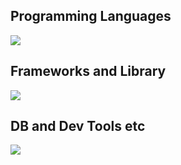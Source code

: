 ## Programming Languages
![](https://skillicons.dev/icons?i=html,css,sass,js,typescript,python,php)
## Frameworks and Library
![](https://skillicons.dev/icons?i=react,next,vue,nuxt,nodejs,express)
## DB and Dev Tools etc
![](https://skillicons.dev/icons?i=mysql,firebase,mongodb,git,github)
<!--
**eyesoftw/eyesoftw** is a ✨ _special_ ✨ repository because its `README.md` (this file) appears on your GitHub profile.

Here are some ideas to get you started:

- 🔭 I’m currently working on ...
- 🌱 I’m currently learning ...
- 👯 I’m looking to collaborate on ...
- 🤔 I’m looking for help with ...
- 💬 Ask me about ...
- 📫 How to reach me: ...
- 😄 Pronouns: ...
- ⚡ Fun fact: ...
-->
